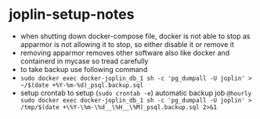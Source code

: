 # joplin-setup-notes


* when shutting down docker-compose file, docker is not able to stop as apparmor is not allowing it to stop, so either disable it or remove it
* removing apparmor removes other software also like docker and containerd in mycase so tread carefully
* to take backup use following command
* `sudo docker exec docker-joplin_db_1 sh -c 'pg_dumpall -U joplin' > ~/$(date +%Y-%m-%d)_psql.backup.sql`
* setup crontab to setup (`sudo crontab -e`) automatic backup job `@hourly sudo docker exec docker-joplin_db_1 sh -c 'pg_dumpall -U joplin' > /tmp/$(date +\%Y-\%m-\%d__\%H__\%M)_psql.backup.sql 2>&1`
